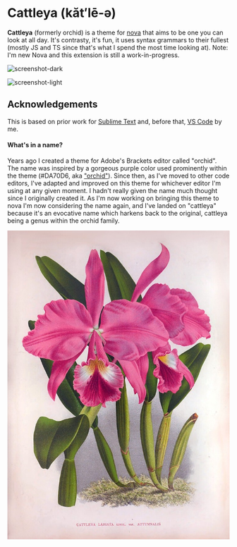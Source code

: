# Cattleya (kăt′lē-ə)

**Cattleya** (formerly orchid) is a theme for [nova](https://nova.app) that aims to be one you can look at all day. It's contrasty, it's fun, it uses syntax grammars to their fullest (mostly JS and TS since that's what I spend the most time looking at). Note: I'm new Nova and this extension is still a work-in-progress.

![screenshot-dark](https://raw.githubusercontent.com/patrickfatrick/orchid-theme-nova/c05d31816e3c3c1ab981cf1335202a1b4740ad4b/orchid.novaextension/Images/extension/screenshot.png)

![screenshot-light](https://raw.githubusercontent.com/patrickfatrick/orchid-theme-nova/c05d31816e3c3c1ab981cf1335202a1b4740ad4b/orchid.novaextension/Images/extension/screenshot.png)

## Acknowledgements

This is based on prior work for [Sublime Text](https://github.com/patrickfatrick/orchid-theme-sublime) and, before that, [VS Code](https://github.com/patrickfatrick/orchid-vscode-colorizer) by me.

#### What's in a name?

Years ago I created a theme for Adobe's Brackets editor called "orchid". The name was inspired by a gorgeous purple color used prominently within the theme (#DA70D6, aka ["orchid"](https://en.wikipedia.org/wiki/Orchid_(color))). Since then, as I've moved to other code editors, I've adapted and improved on this theme for whichever editor I'm using at any given moment. I hadn't really given the name much thought since I originally created it. As I'm now working on bringing this theme to nova I'm now considering the name again, and I've landed on "cattleya" because it's an evocative name which harkens back to the original, cattleya being a genus within the orchid family.

![cattleya](https://raw.githubusercontent.com/patrickfatrick/cattleya-theme-nova/main/cattleya.novaextension/Images/extension/cattleya.png)
